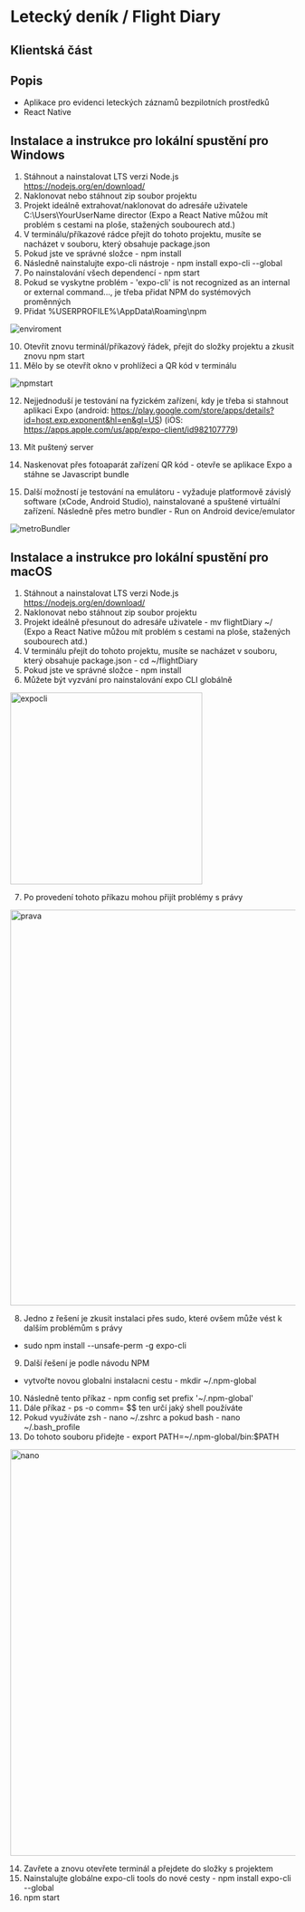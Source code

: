 # Letecký deník / Flight Diary

## Klientská část

## Popis

- Aplikace pro evidenci leteckých záznamů bezpilotních prostředků
- React Native

## Instalace a instrukce pro lokální spustění pro Windows

1. Stáhnout a nainstalovat LTS verzi Node.js https://nodejs.org/en/download/
2. Naklonovat nebo stáhnout zip soubor projektu
3. Projekt ideálně extrahovat/naklonovat do adresáře uživatele C:\Users\YourUserName director (Expo a React Native můžou mít problém s cestami na ploše, stažených soubourech atd.)
4. V terminálu/příkazové rádce přejít do tohoto projektu, musíte se nacházet v souboru, který obsahuje package.json
5. Pokud jste ve správné složce - npm install
6. Následně nainstalujte expo-cli nástroje - npm install expo-cli --global
7. Po nainstalování všech dependencí - npm start
8. Pokud se vyskytne problém - 'expo-cli' is not recognized as an internal or external command..., je třeba přidat NPM do systémových proměnných
9. Přidat %USERPROFILE%\AppData\Roaming\npm

![enviroment](https://user-images.githubusercontent.com/45901583/101211475-88428100-3677-11eb-9327-b3f606ce339e.PNG)

10. Otevřít znovu terminál/příkazový řádek, přejít do složky projektu a zkusit znovu npm start
11. Mělo by se otevřít okno v prohlížeci a QR kód v terminálu

![npmstart](https://user-images.githubusercontent.com/45901583/101211781-01da6f00-3678-11eb-8a01-95c92852c32c.PNG)

12. Nejjednoduší je testování na fyzickém zařízení, kdy je třeba si stahnout aplikaci Expo
    (android: https://play.google.com/store/apps/details?id=host.exp.exponent&hl=en&gl=US)
    (iOS: https://apps.apple.com/us/app/expo-client/id982107779)

13. Mít puštený server
14. Naskenovat přes fotoaparát zařízení QR kód - otevře se aplikace Expo a stáhne se Javascript bundle
15. Další možností je testování na emulátoru - vyžaduje platformově závislý software (xCode, Android Studio), nainstalované a spuštené virtuální zařízení. Následně přes metro bundler - Run on Android device/emulator

![metroBundler](https://user-images.githubusercontent.com/45901583/101212891-c5a80e00-3679-11eb-8bcd-e61bc481fc08.PNG)

## Instalace a instrukce pro lokální spustění pro macOS

1. Stáhnout a nainstalovat LTS verzi Node.js https://nodejs.org/en/download/
2. Naklonovat nebo stáhnout zip soubor projektu
3. Projekt ideálně přesunout do adresáře uživatele - mv flightDiary ~/ (Expo a React Native můžou mít problém s cestami na ploše, stažených soubourech atd.)
4. V terminálu přejít do tohoto projektu, musíte se nacházet v souboru, který obsahuje package.json - cd ~/flightDiary
5. Pokud jste ve správné složce - npm install
6. Můžete být vyzvání pro nainstalování expo CLI globálně

<img width="339" alt="expocli" src="https://user-images.githubusercontent.com/45901583/101214117-c3df4a00-367b-11eb-9ad1-07ad8d23c97a.png">

7. Po provedení tohoto příkazu mohou přijít problémy s právy

<img width="699" alt="prava" src="https://user-images.githubusercontent.com/45901583/101214256-ff7a1400-367b-11eb-85ff-654e3785569b.png">

8. Jedno z řešení je zkusit instalaci přes sudo, které ovšem může vést k dalším problémům s právy

- sudo npm install --unsafe-perm -g expo-cli

9. Další řešení je podle návodu NPM

- vytvořte novou globalni instalacni cestu - mkdir ~/.npm-global

10. Následně tento příkaz - npm config set prefix '~/.npm-global'
11. Dále příkaz - ps -o comm= \$\$ ten určí jaký shell používáte
12. Pokud využíváte zsh - nano ~/.zshrc a pokud bash - nano ~/.bash_profile
13. Do tohoto souboru přidejte - export PATH=~/.npm-global/bin:\$PATH

<img width="718" alt="nano" src="https://user-images.githubusercontent.com/45901583/101214843-fd648500-367c-11eb-92a3-6c05def18e7e.png">

14. Zavřete a znovu otevřete terminál a přejdete do složky s projektem
15. Nainstalujte globálne expo-cli tools do nové cesty - npm install expo-cli --global
16. npm start
